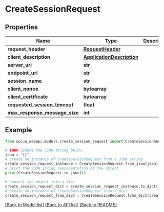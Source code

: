 # CreateSessionRequest


## Properties

Name | Type | Description | Notes
------------ | ------------- | ------------- | -------------
**request_header** | [**RequestHeader**](RequestHeader.md) |  | [optional] 
**client_description** | [**ApplicationDescription**](ApplicationDescription.md) |  | [optional] 
**server_uri** | **str** |  | [optional] 
**endpoint_url** | **str** |  | [optional] 
**session_name** | **str** |  | [optional] 
**client_nonce** | **bytearray** |  | [optional] 
**client_certificate** | **bytearray** |  | [optional] 
**requested_session_timeout** | **float** |  | [optional] 
**max_response_message_size** | **int** |  | [optional] 

## Example

```python
from opcua_webapi.models.create_session_request import CreateSessionRequest

# TODO update the JSON string below
json = "{}"
# create an instance of CreateSessionRequest from a JSON string
create_session_request_instance = CreateSessionRequest.from_json(json)
# print the JSON string representation of the object
print(CreateSessionRequest.to_json())

# convert the object into a dict
create_session_request_dict = create_session_request_instance.to_dict()
# create an instance of CreateSessionRequest from a dict
create_session_request_from_dict = CreateSessionRequest.from_dict(create_session_request_dict)
```
[[Back to Model list]](../README.md#documentation-for-models) [[Back to API list]](../README.md#documentation-for-api-endpoints) [[Back to README]](../README.md)


